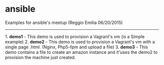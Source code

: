 # ansible
Examples for ansible's meetup (Reggio Emilia 06/20/2015)
<hr>
1. <b>demo1</b>
   - This demo is used to provision a Vagrant's vm (is a Simple example)
2. <b>demo2</b>
   - This demo is used to provision a Vagrant's vm with a single page .html. (Nginx, Php5-fpm and upload a file)
3. <b>demo3</b>
   - This demo contains a file to create an amazon instance and it'uses the demo2 to provision the machine just created.
